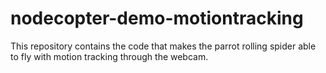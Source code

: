 # nodecopter-demo-motiontracking
This repository contains the code that makes the parrot rolling spider able to fly with motion tracking 
through the webcam.
